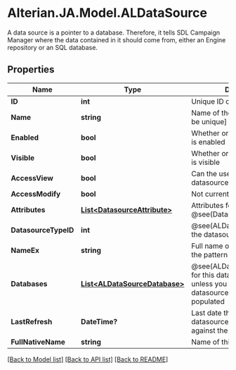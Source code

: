 # Alterian.JA.Model.ALDataSource
A data source is a pointer to a database. Therefore, it tells SDL Campaign Manager where the data contained in it should come from, either an Engine repository or an SQL database.

## Properties

Name | Type | Description | Notes
------------ | ------------- | ------------- | -------------
**ID** | **int** | Unique ID of the datasource | [optional] 
**Name** | **string** | Name of the datasource [must be unique] | [optional] 
**Enabled** | **bool** | Whether or not this datasource is enabled | [optional] 
**Visible** | **bool** | Whether or not this datasource is visible | [optional] 
**AccessView** | **bool** | Can the user view this datasource | [optional] 
**AccessModify** | **bool** | Not currently used | [optional] 
**Attributes** | [**List&lt;DatasourceAttribute&gt;**](DatasourceAttribute.md) | Attributes for this datasource.  @see(DatasourceAttribute) | [optional] 
**DatasourceTypeID** | **int** | @see(ALDataSourceType) of the datasource | [optional] 
**NameEx** | **string** | Full name of this datasource, in the pattern (datasource) | [optional] 
**Databases** | [**List&lt;ALDataSourceDatabase&gt;**](ALDataSourceDatabase.md) | @see(ALDataSourceDatabase)s for this datasource.  Not filled in unless you request the datasource to be fully populated | [optional] 
**LastRefresh** | **DateTime?** | Last date the structure of this datasource was refreshed against the underlying system. | [optional] 
**FullNativeName** | **string** | Name of this datasource | [optional] 

[[Back to Model list]](../README.md#documentation-for-models) [[Back to API list]](../README.md#documentation-for-api-endpoints) [[Back to README]](../README.md)

